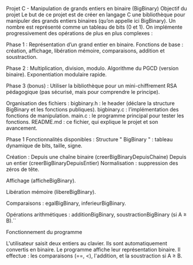 Projet C - Manipulation de grands entiers en binaire (BigBinary)
Objectif du projet Le but de ce projet est de créer en langage C une bibliothèque pour manipuler des grands entiers binaires (qu’on appelle ici BigBinary). Un nombre est représenté comme un tableau de bits (0 et 1).
On implémente progressivement des opérations de plus en plus complexes :

Phase 1 :
Représentation d’un grand entier en binaire.
Fonctions de base : création, affichage, libération mémoire, comparaisons, addition et soustraction.


Phase 2 :
Multiplication, division, modulo.
Algorithme du PGCD (version binaire).
Exponentiation modulaire rapide.


Phase 3 (bonus) :
Utiliser la bibliothèque pour un mini-chiffrement RSA pédagogique (pas sécurisé, mais pour comprendre le principe).


Organisation des fichiers :
bigbinary.h : le header (déclare la structure BigBinary et les fonctions publiques).
bigbinary.c : l’implémentation des fonctions de manipulation.
main.c : le programme principal pour tester les fonctions.
README.md : ce fichier, qui explique le projet et son avancement.


Phase 1
Fonctionnalités disponibles :
Structure " BigBinary " : tableau dynamique de bits, taille, signe.

Création :
Depuis une chaîne binaire (creerBigBinaryDepuisChaine)
Depuis un entier (creerBigBinaryDepuisEntier)
Normalisation : suppression des zéros de tête.

Affichage (afficheBigBinary).

Libération mémoire (libereBigBinary).

Comparaisons : egalBigBinary, inferieurBigBinary.

Opérations arithmétiques : additionBigBinary, soustractionBigBinary (si A ≥ B).``

Fonctionnement du programme

L'utilisateur saisit deux entiers au clavier.
Ils sont automatiquement convertis en binaire.
Le programme affiche leur représentation binaire.
Il effectue :
les comparaisons (==, <),
l'addition,
et la soustraction si A ≥ B.



